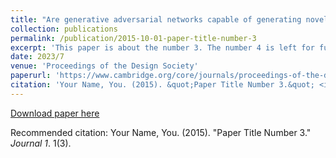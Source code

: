 ```yaml
---
title: "Are generative adversarial networks capable of generating novel and diverse design concepts? An experimental analysis of performance"
collection: publications
permalink: /publication/2015-10-01-paper-title-number-3
excerpt: 'This paper is about the number 3. The number 4 is left for future work.'
date: 2023/7
venue: 'Proceedings of the Design Society'
paperurl: 'https://www.cambridge.org/core/journals/proceedings-of-the-design-society/article/are-generative-adversarial-networks-capable-of-generating-novel-and-diverse-design-concepts-an-experimental-analysis-of-performance/05D912C74658C40E78C66D2304103C7E'
citation: 'Your Name, You. (2015). &quot;Paper Title Number 3.&quot; <i>Journal 1</i>. 1(3).'
---
```


[Download paper here](http://academicpages.github.io/files/paper3.pdf)

Recommended citation: Your Name, You. (2015). "Paper Title Number 3." <i>Journal 1</i>. 1(3).
